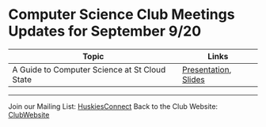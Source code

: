 # Computer Science Club Meetings Updates for September 9/20

| Topic      | Links |
| ----------- | ----------- |
| A Guide to Computer Science at St Cloud State      | [Presentation], [Slides]      |
________________
Join our Mailing List: [HuskiesConnect]
Back to the Club Website: [ClubWebsite]

[Presentation]: https://youtube.com
[Slides]: https://docs.google.com/presentation/d/1CiSxcT7x4befMnzWJwQ_x3q8ZNxY2cu8KxWuHGl1uDQ/edit?usp=sharing
[HuskiesConnect]: https://huskiesconnect.stcloudstate.edu/organization/association-for-computing-machinery
[ClubWebsite]: https://csciclub.github.io/

